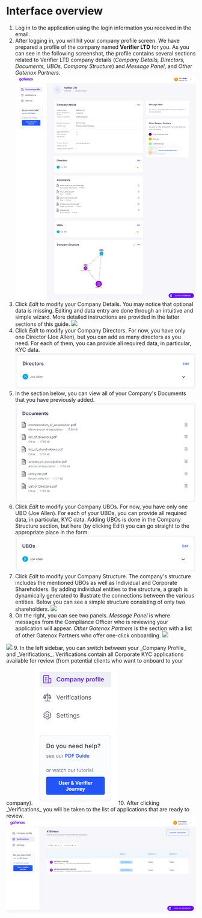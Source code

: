 # Interface overview

1. Log in to the application using the login information you received in the email.
2. After logging in, you will hit your company profile screen. We have prepared a profile of the company named **Verifier LTD** for you. As you can see in the following screenshot, the profile contains several sections related to Verifier LTD company details (_Company Details, Directors, Documents, UBOs, Company Structure_) and _Message Panel_, and _Other Gatenox Partners_. ![](../docs/Images/profile.png)
3. Click _Edit_ to modify your Company Details. You may notice that optional data is missing. Editing and data entry are done through an intuitive and simple wizard. More detailed instructions are provided in the latter sections of this guide. ![](../docs/Images/company\_detials.png)
4. Click _Edit_ to modify your Company Directors. For now, you have only one Director (Joe Allen), but you can add as many directors as you need. For each of them, you can provide all required data, in particular, KYC data. ![](../docs/Images/directors.png)
5. In the section below, you can view all of your Company's Documents that you have previously added. ![](../docs/Images/documents.png)
6. Click _Edit_ to modify your Company UBOs. For now, you have only one UBO (Joe Allen). For each of your UBOs, you can provide all required data, in particular, KYC data. Adding UBOs is done in the Company Structure section, but here (by clicking Edit) you can go straight to the appropriate place in the form. ![](../docs/Images/UBOs.png)
7. Click _Edit_ to modify your Company Structure. The company's structure includes the mentioned UBOs as well as Individual and Corporate Shareholders. By adding individual entities to the structure, a graph is dynamically generated to illustrate the connections between the various entities. Below you can see a simple structure consisting of only two shareholders. ![](../docs/Images/company\_structure.png)
8. On the right, you can see two panels. _Message Panel_ is where messages from the Compliance Officer who is reviewing your application will appear. _Other Gatenox Partners_ is the section with a list of other Gatenox Partners who offer one-click onboarding. ![](../docs/Images/meet\_our\_partners.png)

![](../docs/Images/message\_panel.png) 9. In the left sidebar, you can switch between your \_Company Profile\_ and \_Verifications\_. Verifications contain all Corporate KYC applications available for review (from potential clients who want to onboard to your company). ![](../docs/Images/menu.png) 10. After clicking \_Verifications\_ you will be taken to the list of applications that are ready to review. ![](../docs/Images/verifications.png)
